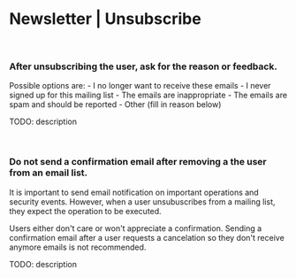 # Newsletter | Unsubscribe
<br>



### After unsubscribing the user, ask for the reason or feedback.

Possible options are:
	- I no longer want to receive these emails
	- I never signed up for this mailing list
	- The emails are inappropriate
	- The emails are spam and should be reported
	- Other (fill in reason below)

TODO: description

<br>


### Do not send a confirmation email after removing a the user from an email list.

It is important to send email notification on important operations and security events. However, when a user unsubuscribes from a mailing list, they expect the operation
to be executed.

Users either don't care or won't appreciate a confirmation. Sending a confirmation email after a user requests a cancelation so they don't receive anymore emails is not recommended.

TODO: description

<br>


